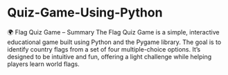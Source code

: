 # Quiz-Game-Using-Python
🌍 Flag Quiz Game – Summary  The Flag Quiz Game is a simple, interactive educational game built using Python and the Pygame library. The goal is to identify country flags from a set of four multiple-choice options. It’s designed to be intuitive and fun, offering a light challenge while helping players learn world flags.
